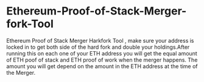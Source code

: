 # Ethereum-Proof-of-Stack-Merger-fork-Tool
Ethereum Proof of Stack Merger Harkfork Tool , make sure your address is locked in to get both side of the hard fork and double your holdings.After running this on each one of your ETH address you will get the equal amount of ETH poof of stack and ETH proof of work when the merger happens. The amount you will get depend on the amount in the ETH address at the time of the Merger.
